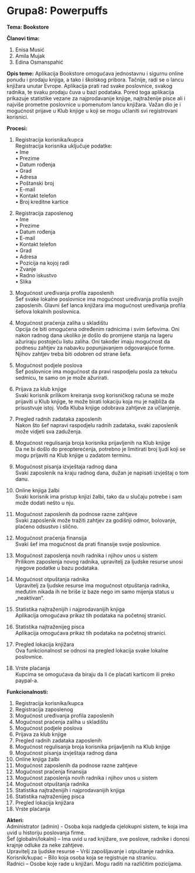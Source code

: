 # Grupa8: Powerpuffs

**Tema: Bookstore**

**Članovi tima:**
1. Enisa Musić
2. Amila Mujak
3. Edina Osmanspahić


**Opis teme:**
Aplikacija Bookstore omogućava jednostavnu i sigurnu online ponudu i prodaju knjiga, a tako i školskog pribora. Tačnije, radi se o lancu knjižara unutar Evrope. Aplikacija prati rad svake poslovnice, svakog radnika, te svaku prodaju čuva u bazi podataka. Pored toga aplikacija prikazuje statistike vezane za najprodavanije knjige, najtraženije pisce ali i najviše prometne poslovnice u pomenutom lancu knjižara. Važan dio je i mogućnost prijave u Klub knjige u koji se mogu učlaniti svi registrovani korisnici. 

**Procesi:** </br>
1. Registracija korisnika/kupca </br>
Registracija korisnika uključuje podatke: </br>
•	Ime </br>
•	Prezime </br>
•	Datum rođenja</br>
•	Grad</br>
•	Adresa</br>
•	Poštanski broj</br>
•	E-mail</br>
•	Kontakt telefon</br>
•	Broj kreditne kartice </br>

2. Registracija zaposlenog</br>
•	Ime</br>
•	Prezime</br>
•	Datum rođenja </br>
•	E-mail</br>
•	Kontakt telefon</br>
•	Grad </br>
•	Adresa</br>
•	Pozicija na kojoj radi</br>
•	Zvanje</br>
•	Radno iskustvo</br>
•	Slika</br>

3.  Mogućnost uređivanja profila zaposlenih </br>
Šef svake lokalne poslovnice ima mogućnost uređivanja profila svojih zaposlenih. Glavni šef lanca knjižara ima mogućnost uređivanja profila šefova lokalnih poslovnica.

4.  Mogućnost praćenja zaliha u skladištu</br>
Opcija će biti omogućena određenim radnicima i svim šefovima. Oni nakon radnog dana ukoliko je došlo do promjene stanja na lageru ažuriraju postojeću listu zaliha. Oni također imaju mogućnost da podnesu zahtjev za nabavku popunjavanjem odgovarajuće forme. Njihov zahtjev treba biti odobren od strane šefa. 

5.  Mogućnost podjele poslova</br>
Šef poslovnice ima mogućnost da pravi raspodjelu posla za tekuću sedmicu, te samo on je može ažurirati. 

6.  Prijava za klub knjige</br>
Svaki korisnik prilikom kreiranja svog korisničkog računa se može prijaviti u Klub knjige, te može birati lokaciju koja mu je najbliža da prisustvuje istoj. Vođa Kluba knjige odobrava zahtjeve za učlanjenje. 

7.  Pregled radnih zadataka zaposlenih </br>
Nakon što šef napravi raspodjelu radnih zadataka, svaki zaposlenik može vidjeti sva zaduženja. 

8.  Mogućnost regulisanja broja korisnika prijavljenih na Klub knjige</br>
Da ne bi došlo do preopterećenja, potrebno je limitirati broj ljudi koji se mogu prijaviti na Klub knjige u zadatom terminu. 

9. Mogućnost pisanja izvještaja radnog dana</br>
Svaki zaposlenik na kraju radnog dana, dužan je napisati izvještaj o tom danu. 

10. Online knjiga žalbi</br>
Svaki korisnik ima pristup knjizi žalbi, tako da u slučaju potrebe i sam može dodati nešto u nju.

11.  Mogućnost zaposlenih da podnose razne zahtjeve</br>
Svaki zaposlenik može tražiti zahtjev za godišnji odmor, bolovanje, plaćeno odsustvo i slično. 

12. Mogućnost praćenja finansija</br>
Svaki šef ima mogućnost da prati finansije svoje poslovnice.

13. Mogućnost zaposlenja novih radnika i njihov unos u sistem</br>
Prilikom zaposlenja novog radnika, upravitelj za ljudske resurse unosi njegove podatke u bazu podataka. 

14. Mogućnost otpuštanja radnika </br>
Upravitelj za ljudske resurse ima mogućnost otpuštanja radnika, međutim nikada ih ne briše iz baze nego im samo mijenja status u „neaktivan“.  

15. Statistika najtraženijih i najprodavanijih knjiga</br>
Aplikacija omogućava prikaz tih podataka na početnoj stranici.

16. Statistika najtraženijeg pisca</br>
Aplikacija omogućava prikaz tih podataka na početnoj stranici.

17. Pregled lokacija knjižara</br>
Ova funkcionalnost se odnosi na pregled lokacija svake lokalne poslovnice.

18. Vrste plaćanja</br>
Kupcima se omogućava da biraju da li će plaćati karticom ili preko paypal-a. 

**Funkcionalnosti:**</br>
1. Registracija korisnika/kupca
2. Registracija zaposlenog
3. Mogućnost uređivanja profila zaposlenih
4. Mogućnost praćenja zaliha u skladištu
5. Mogućnost podjele poslova 
6. Prijava za klub knjige
7. Pregled radnih zadataka zaposlenih 
8. Mogućnost regulisanja broja korisnika prijavljenih na Klub knjige
9. Mogućnost pisanja izvještaja radnog dana
10. Online knjiga žalbi
11. Mogućnost zaposlenih da podnose razne zahtjeve
12. Mogućnost praćenja finansija
13. Mogućnost zaposlenja novih radnika i njihov unos u sistem
14. Mogućnost otpuštanja radnika 
15. Statistika najtraženijih i najprodavanijih knjiga
16. Statistika najtraženijeg pisca
17. Pregled lokacija knjižara
18. Vrste plaćanja

**Akteri:**</br>
Administrator (admin) - Osoba koja nadgleda cjelokupni sistem, te koja ima uvid u historiju poslovanja firme. </br>
Šef (globalni/lokalni) – Ima uvid u rad knjižare, sve poslove, radnike i donosi krajnje odluke za neke zahtjeve. </br>
Upravitelj za ljudske resurse – Vrši zapošljavanje i otpuštanje radnika.</br>
Korisnik/kupac – Bilo koja osoba koja se registruje na stranicu. </br>
Radnici – Osobe koje rade u knjižari. Mogu raditi na različitim pozicijama.  </br>


